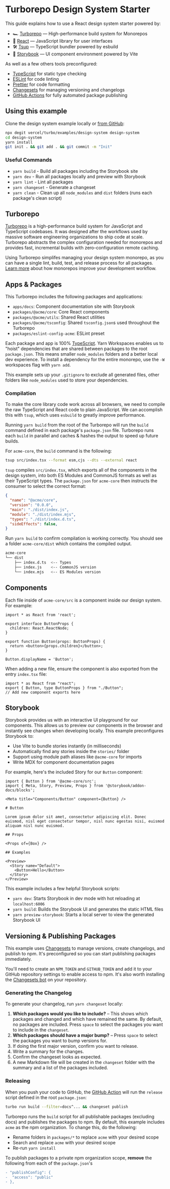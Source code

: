 # Turborepo Design System Starter

This guide explains how to use a React design system starter powered by:

- 🏎 [Turborepo](https://turbo.build/repo) — High-performance build system for
  Monorepos
- 🚀 [React](https://reactjs.org/) — JavaScript library for user interfaces
- 🛠 [Tsup](https://github.com/egoist/tsup) — TypeScript bundler powered by
  esbuild
- 📖 [Storybook](https://storybook.js.org/) — UI component environment powered
  by Vite

As well as a few others tools preconfigured:

- [TypeScript](https://www.typescriptlang.org/) for static type checking
- [ESLint](https://eslint.org/) for code linting
- [Prettier](https://prettier.io) for code formatting
- [Changesets](https://github.com/changesets/changesets) for managing versioning
  and changelogs
- [GitHub Actions](https://github.com/changesets/action) for fully automated
  package publishing

## Using this example

Clone the design system example locally or
[from GitHub](https://github.com/vercel/turbo/tree/main/examples/design-system):

```bash
npx degit vercel/turbo/examples/design-system design-system
cd design-system
yarn install
git init . && git add . && git commit -m "Init"
```

### Useful Commands

- `yarn build` - Build all packages including the Storybook site
- `yarn dev` - Run all packages locally and preview with Storybook
- `yarn lint` - Lint all packages
- `yarn changeset` - Generate a changeset
- `yarn clean` - Clean up all `node_modules` and `dist` folders (runs each
  package's clean script)

## Turborepo

[Turborepo](https://turbo.build/repo) is a high-performance build system for
JavaScript and TypeScript codebases. It was designed after the workflows used by
massive software engineering organizations to ship code at scale. Turborepo
abstracts the complex configuration needed for monorepos and provides fast,
incremental builds with zero-configuration remote caching.

Using Turborepo simplifes managing your design system monorepo, as you can have
a single lint, build, test, and release process for all packages.
[Learn more](https://vercel.com/blog/monorepos-are-changing-how-teams-build-software)
about how monorepos improve your development workflow.

## Apps & Packages

This Turborepo includes the following packages and applications:

- `apps/docs`: Component documentation site with Storybook
- `packages/@acme/core`: Core React components
- `packages/@acme/utils`: Shared React utilities
- `packages/@acme/tsconfig`: Shared `tsconfig.json`s used throughout the
  Turborepo
- `packages/eslint-config-acme`: ESLint preset

Each package and app is 100% [TypeScript](https://www.typescriptlang.org/). Yarn
Workspaces enables us to "hoist" dependencies that are shared between packages
to the root `package.json`. This means smaller `node_modules` folders and a
better local dev experience. To install a dependency for the entire monorepo,
use the `-W` workspaces flag with `yarn add`.

This example sets up your `.gitignore` to exclude all generated files, other
folders like `node_modules` used to store your dependencies.

### Compilation

To make the core library code work across all browsers, we need to compile the
raw TypeScript and React code to plain JavaScript. We can accomplish this with
`tsup`, which uses `esbuild` to greatly improve performance.

Running `yarn build` from the root of the Turborepo will run the `build` command
defined in each package's `package.json` file. Turborepo runs each `build` in
parallel and caches & hashes the output to speed up future builds.

For `acme-core`, the `build` command is the following:

```bash
tsup src/index.tsx --format esm,cjs --dts --external react
```

`tsup` compiles `src/index.tsx`, which exports all of the components in the
design system, into both ES Modules and CommonJS formats as well as their
TypeScript types. The `package.json` for `acme-core` then instructs the consumer
to select the correct format:

```json:acme-core/package.json
{
  "name": "@acme/core",
  "version": "0.0.0",
  "main": "./dist/index.js",
  "module": "./dist/index.mjs",
  "types": "./dist/index.d.ts",
  "sideEffects": false,
}
```

Run `yarn build` to confirm compilation is working correctly. You should see a
folder `acme-core/dist` which contains the compiled output.

```bash
acme-core
└── dist
    ├── index.d.ts  <-- Types
    ├── index.js    <-- CommonJS version
    └── index.mjs   <-- ES Modules version
```

## Components

Each file inside of `acme-core/src` is a component inside our design system. For
example:

```tsx:acme-core/src/Button.tsx
import * as React from 'react';

export interface ButtonProps {
  children: React.ReactNode;
}

export function Button(props: ButtonProps) {
  return <button>{props.children}</button>;
}

Button.displayName = 'Button';
```

When adding a new file, ensure the component is also exported from the entry
`index.tsx` file:

```tsx:acme-core/src/index.tsx
import * as React from "react";
export { Button, type ButtonProps } from "./Button";
// Add new component exports here
```

## Storybook

Storybook provides us with an interactive UI playground for our components. This
allows us to preview our components in the browser and instantly see changes
when developing locally. This example preconfigures Storybook to:

- Use Vite to bundle stories instantly (in milliseconds)
- Automatically find any stories inside the `stories/` folder
- Support using module path aliases like `@acme-core` for imports
- Write MDX for component documentation pages

For example, here's the included Story for our `Button` component:

```js:apps/docs/stories/button.stories.mdx
import { Button } from '@acme-core/src';
import { Meta, Story, Preview, Props } from '@storybook/addon-docs/blocks';

<Meta title="Components/Button" component={Button} />

# Button

Lorem ipsum dolor sit amet, consectetur adipiscing elit. Donec euismod, nisl eget consectetur tempor, nisl nunc egestas nisi, euismod aliquam nisl nunc euismod.

## Props

<Props of={Box} />

## Examples

<Preview>
  <Story name="Default">
    <Button>Hello</Button>
  </Story>
</Preview>
```

This example includes a few helpful Storybook scripts:

- `yarn dev`: Starts Storybook in dev mode with hot reloading at
  `localhost:6006`
- `yarn build`: Builds the Storybook UI and generates the static HTML files
- `yarn preview-storybook`: Starts a local server to view the generated
  Storybook UI

## Versioning & Publishing Packages

This example uses [Changesets](https://github.com/changesets/changesets) to
manage versions, create changelogs, and publish to npm. It's preconfigured so
you can start publishing packages immediately.

You'll need to create an `NPM_TOKEN` and `GITHUB_TOKEN` and add it to your
GitHub repository settings to enable access to npm. It's also worth installing
the [Changesets bot](https://github.com/apps/changeset-bot) on your repository.

### Generating the Changelog

To generate your changelog, run `yarn changeset` locally:

1. **Which packages would you like to include?** – This shows which packages and
   changed and which have remained the same. By default, no packages are
   included. Press `space` to select the packages you want to include in the
   `changeset`.
1. **Which packages should have a major bump?** – Press `space` to select the
   packages you want to bump versions for.
1. If doing the first major version, confirm you want to release.
1. Write a summary for the changes.
1. Confirm the changeset looks as expected.
1. A new Markdown file will be created in the `changeset` folder with the
   summary and a list of the packages included.

### Releasing

When you push your code to GitHub, the
[GitHub Action](https://github.com/changesets/action) will run the `release`
script defined in the root `package.json`:

```bash
turbo run build --filter=docs^... && changeset publish
```

Turborepo runs the `build` script for all publishable packages (excluding docs)
and publishes the packages to npm. By default, this example includes `acme` as
the npm organization. To change this, do the following:

- Rename folders in `packages/*` to replace `acme` with your desired scope
- Search and replace `acme` with your desired scope
- Re-run `yarn install`

To publish packages to a private npm organization scope, **remove** the
following from each of the `package.json`'s

```diff
- "publishConfig": {
-  "access": "public"
- },
```
